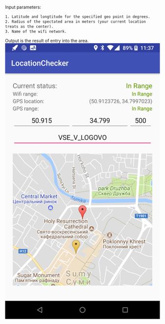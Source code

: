 Input parameters:

    1. Latitude and longtitude for the specified geo point in degrees.
    2. Radius of the spectated area in meters (your current location treats as the center).
    3. Name of the wifi network.

Output is the result of entry into the area.
![screenshot](https://raw.githubusercontent.com/RomanRadko/LocationChecker/master/static/screenshot.png)
